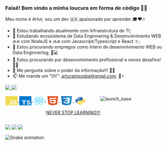 ### Falaê! Bem vindo a minha loucura em forma de código 👋😄 

Meu nome é Artur, sou um dev 🇧🇷 apaixonado por aprender  🎓❤️🔥

- 🔭 Estou trabalhando atualmente com Infraestrutura de TI;
- 🌱 Estudando ecossistema de Data Enginnering & Desenvolvimento WEB 🔙🔚 com NodeJS e 🔜🔚 com Javascript/Typescript e React ⚛️;
- 👯 Estou procurando empregos como Intern de desenvolvimento WEB ou Data Enginnering; 🧐💻
- 🤔 Estou procurando por desenvolvimento profissional e novos desafios! 🔎✨
- 💬 Me pergunte sobre o poder da informação!!!  💪💪
- 📫 Me manda um "Oi!": arturamposba@gmail.com. 📧⚡


 <div>
  <a href="https://github.com/Artur-data-DEV">
  <img height="180em" src="https://github-readme-stats.vercel.app/api?username=Artur-data-DEV&show_icons=true&theme=dark&include_all_commits=true&count_private=true"/>
  <img height="180em" src="https://github-readme-stats.vercel.app/api/top-langs/?username=Artur-data-DEV&layout=compact&langs_count=7&theme=dark"/>
</div>
<div style="display: inline_block"><br>
  <img align="center" alt="Js" height="30" width="40" src="https://raw.githubusercontent.com/devicons/devicon/master/icons/javascript/javascript-plain.svg">
  <img align="center" alt="Ts" height="30" width="40" src="https://raw.githubusercontent.com/devicons/devicon/master/icons/typescript/typescript-plain.svg">
  <img align="center" alt="React" height="30" width="40" src="https://raw.githubusercontent.com/devicons/devicon/master/icons/react/react-original.svg">
  <img align="center" alt="HTML" height="30" width="40" src="https://raw.githubusercontent.com/devicons/devicon/master/icons/html5/html5-original.svg">
  <img align="center" alt="CSS" height="30" width="40" src="https://raw.githubusercontent.com/devicons/devicon/master/icons/css3/css3-original.svg">
  <img align="center" alt="Python" height="30" width="40" src="https://raw.githubusercontent.com/devicons/devicon/master/icons/python/python-original.svg"> 
  <img align="right" alt="launch_base"width="200px" height = "150px" src="https://64.media.tumblr.com/249d2d9ef0f0753cc622f8dcd3ced2ca/tumblr_mr2jkcYhi11rjz8tjo1_500.gif">
   <p align="right" >NEVER STOP LEARNING!!!</p>
</div>
  
  ##
 
<div> 
  <a href="https://instagram.com/arturbatista99" target="_blank"><img src="https://img.shields.io/badge/-Instagram-%23E4405F?style=for-the-badge&logo=instagram&logoColor=white" target="_blank"></a>
  <a href = "mailto:arturcamposba@gmail.com"><img src="https://img.shields.io/badge/-Gmail-%23333?style=for-the-badge&logo=gmail&logoColor=white" target="_blank"></a>
  <a href="https://www.linkedin.com/in/artur-campos" target="_blank"><img src="https://img.shields.io/badge/-LinkedIn-%230077B5?style=for-the-badge&logo=linkedin&logoColor=white" target="_blank"></a> 
 
  ![Snake animation](https://github.com/Artur-data-DEV/blob/output/github-contribution-grid-snake.svg)
 
</div>
